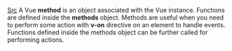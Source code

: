 [Src](https://www.geeksforgeeks.org/vue-js-methods/)
A Vue **method** is an object associated with the Vue instance. Functions are defined inside the **methods** object. Methods are useful when you need to perform some action with **v-on** directive on an element to handle events. Functions defined inside the methods object can be further called for performing actions.